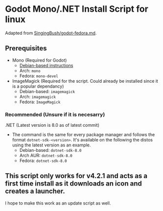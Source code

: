 # Godot Mono/.NET Install Script for linux

Adapted from [SingingBush/godot-fedora.md](https://gist.github.com/SingingBush/a16ef4bc8b94f57d3aa0e74d9c358d24).

## Prerequisites
- Mono (Required for Godot)
    - [Debian-based instructions](https://www.mono-project.com/download/stable/#download-lin)
    - Arch: `mono`
    - Fedora: `mono-devel`
- ImageMagick (Required for the script. Could already be installed since it is a popular dependancy)
    - Debian-based: `imagemagick`
    - Arch: `imagemagick `
    - Fedora: `ImageMagick`

### Recommended (Unsure if it is necesarry)
.NET (Latest version is 8.0 as of latest commit)
- The command is the same for every package manager and follows the format `dotnet-sdk-<version>`. It's available on the following the distos using the latest version as an example.
    - Debian-based: `dotnet-sdk-8.0`
    - Arch AUR: `dotnet-sdk-8.0`
    - Fedora: `dotnet-sdk-8.0`

## This script only works for v4.2.1 and acts as a first time install as it downloads an icon and creates a launcher.
I hope to make this work as an update script as well.
